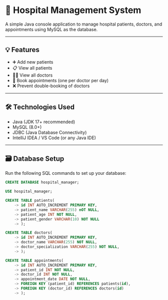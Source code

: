 # 🏥 Hospital Management System

A simple Java console application to manage hospital patients, doctors, and appointments using MySQL as the database.

---

## 💡 Features

- ➕ Add new patients
- 📋 View all patients
- 🧑‍⚕️ View all doctors
- 📅 Book appointments (one per doctor per day)
- ❌ Prevent double-booking of doctors

---

## 🛠️ Technologies Used

- Java (JDK 17+ recommended)
- MySQL (8.0+)
- JDBC (Java Database Connectivity)
- IntelliJ IDEA / VS Code (or any Java IDE)

---

## 🗃️ Database Setup

Run the following SQL commands to set up your database:

```sql
CREATE DATABASE hospital_manager;

USE hospital_manager;

CREATE TABLE patients(
    -> id INT AUTO_INCREMENT PRIMARY KEY,
    -> patient_name VARCHAR(255) nOT NULL,
    -> patient_age INT NOT NULL,
    -> patient_gender VARCHAR(10) NOT NULL
    -> );

CREATE TABLE doctors(
    -> id INT AUTO_INCREMENT PRIMARY KEY,
    -> doctor_name VARCHAR(255) NOT NULL,
    -> doctor_specialization VARCHAR(255) NOT NULL,
    -> );

CREATE TABLE appointments(
    -> id INT AUTO_INCREMENT PRIMARY KEY,
    -> patient_id INT NOT NULL,
    -> doctor_id INT NOT NULL,
    -> appointment_date DATE NOT NULL,
    -> FOREIGN KEY (patient_id) REFERENCES patients(id),
    -> FOREIGN KEY (doctor_id) REFERENCES doctors(id)
    -> );
